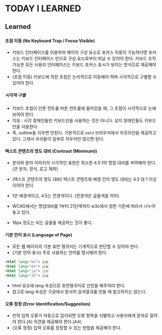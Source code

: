 # TODAY I LEARNED

## Learned

### 

#### 초점 이동 (No Keyboard Trap / Focus Visible)

- 키보드 인터페이스를 이용하여 페이지 구성 요소로 포커스 이동이 가능하다면 포커스는 키보드 인터페이스 만으로 구성 요소로부터 떠날 수 있어야 한다. 키보드 조작 가능한 모든 사용자 인터페이스는 키보드 포커스 표시가 보이는 방식으로 제공해야 한다.
- (초점 이동) 키보드에 의한 초점은 논리적으로 이동해야 하며 시각적으로 구별할 수 있어야 한다.

##### 시각적 구별

- 키보드 초점이 인풋 컨트롤 버튼 컨트롤에 들어갔을 때, 그 초점이 시각적으로 눈에 보여야 한다.
- 이유 : 시각 장애인들만 키보드만을 사용하는 것은 아니다. 상지 장애인들도 키보드만을 사용한다.
- 즉, outline을 지우면 안된다. 기본적으로 os나 브라우저에서 아웃라인을 제공하고 있다. 그래서 우리들이 일부로 지우지만 않으면 된다.

#### 텍스트 콘텐츠의 명도 대비 (Contrast (Minimum))

- 문자와 문자 이미지의 시각적인 표현은 최소한 4.5:1의 명암 대비를 부여해야 한다.(큰 문자, 장식, 로고 제외)
- (텍스트 콘텐츠의 명도 대비) 텍스트 콘텐츠와 배경 간의 명도 대비는 4.5 대 1 이상이어야 한다.

- 1은 배경색이고, 4.5는 전경색이다. (전경색은 글꼴색을 의미)
- WCAG에서는 명암대비를 1부터 21단계까지 w3c에서 정한 기준에 따라서 나누어 놓고 있다.
- 16px 정도는 되는 글꼴을 제공하는 것이 좋다.

#### 기본 언어 표시 (Language of Page)

- 모든 웹 페이지의 기본 휴먼 랭귀지는 기계적으로 판단할 수 있어야 한다.
- (기본 언어 표시) 주로 사용하는 언어를 명시해야 한다.

```html
<html lang="ko"> 🇰🇷
<html lang="en"> 🇺🇲
<html lang="ja"> 🇯🇵
<html lang="zh"> 🇨🇳
```

- html 요소에 lang 속성으로 휴먼랭귀지로 선언을 해주어야 한다.
- 참고로 lang 속성은 구글에서 문서의 검색결과를 만들 때 참고하지는 않는다.

#### 오류 정정 (Error Identification/Suggestion)

- 만약 입력 오류가 자동으로 감지되면 오류 항목을 식별하고 사용자에게 문자로 알려야 한다.(A) 의견을 제공해야 한다.(AA)
- (오류 정정) 입력 오류를 정정할 수 있는 방법을 제공해야 한다.

